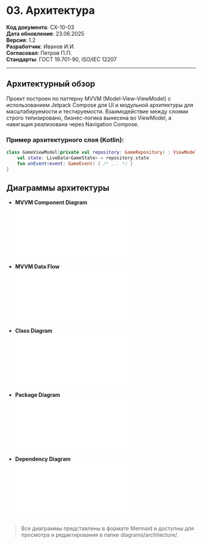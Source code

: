 # 03. Архитектура

**Код документа**: СХ-10-03  
**Дата обновления**: 23.06.2025  
**Версия**: 1.2  
**Разработчик**: Иванов И.И.  
**Согласовал**: Петров П.П.  
**Стандарты**: ГОСТ 19.701-90, ISO/IEC 12207

---

## Архитектурный обзор
Проект построен по паттерну MVVM (Model-View-ViewModel) с использованием Jetpack Compose для UI и модульной архитектуры для масштабируемости и тестируемости. Взаимодействие между слоями строго типизировано, бизнес-логика вынесена во ViewModel, а навигация реализована через Navigation Compose.

### Пример архитектурного слоя (Kotlin):
```kotlin
class GameViewModel(private val repository: GameRepository) : ViewModel() {
    val state: LiveData<GameState> = repository.state
    fun onEvent(event: GameEvent) { /* ... */ }
}
```

## Диаграммы архитектуры
- **MVVM Component Diagram**  
  ![MVVM Component Diagram](diagrams/architecture/mvvm-component.mmd)
- **MVVM Data Flow**  
  ![MVVM Data Flow](diagrams/architecture/mvvm-data-flow.mmd)
- **Class Diagram**  
  ![Class Diagram](diagrams/architecture/class-diagram.mmd)
- **Package Diagram**  
  ![Package Diagram](diagrams/architecture/package-diagram.mmd)
- **Dependency Diagram**  
  ![Dependency Diagram](diagrams/architecture/dependency-diagram.mmd)

> Все диаграммы представлены в формате Mermaid и доступны для просмотра и редактирования в папке diagrams/architecture/. 